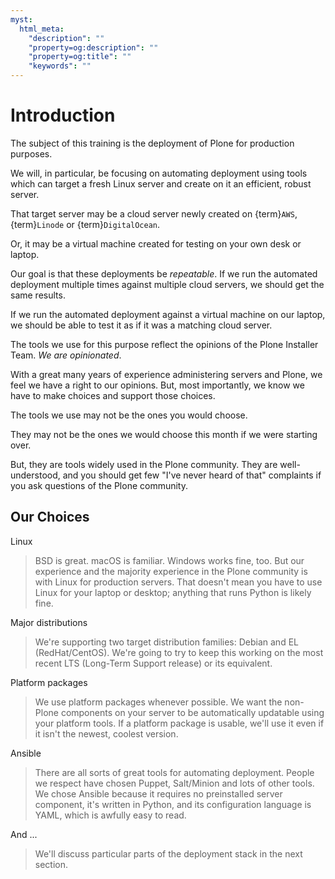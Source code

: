 ```yaml
---
myst:
  html_meta:
    "description": ""
    "property=og:description": ""
    "property=og:title": ""
    "keywords": ""
---
```


# Introduction

The subject of this training is the deployment of Plone for production purposes.

We will, in particular, be focusing on automating deployment using tools which can target
a fresh Linux server and create on it an efficient, robust server.

That target server may be a cloud server newly created on {term}`AWS`, {term}`Linode` or {term}`DigitalOcean`.

Or, it may be a virtual machine created for testing on your own desk or laptop.

Our goal is that these deployments be *repeatable*.
If we run the automated deployment multiple times against multiple cloud servers, we should get the same results.

If we run the automated deployment against a virtual machine on our laptop, we should be able to test it as if it was a matching cloud server.

The tools we use for this purpose reflect the opinions of the Plone Installer Team.
*We are opinionated*.

With a great many years of experience administering servers and Plone, we feel we have a right to our opinions.
But, most importantly, we know we have to make choices and support those choices.

The tools we use may not be the ones you would choose.

They may not be the ones we would choose this month if we were starting over.

But, they are tools widely used in the Plone community.
They are well-understood, and you should get few "I've never heard of that" complaints if you ask questions of the Plone community.

## Our Choices

Linux

> BSD is great.
> macOS is familiar.
> Windows works fine, too.
> But our experience and the majority experience in the Plone community is with Linux for production servers.
> That doesn't mean you have to use Linux for your laptop or desktop; anything that runs Python is likely fine.

Major distributions

> We're supporting two target distribution families: Debian and EL (RedHat/CentOS).
> We're going to try to keep this working on the most recent LTS (Long-Term Support release) or its equivalent.

Platform packages

> We use platform packages whenever possible.
> We want the non-Plone components on your server to be automatically updatable using your platform tools.
> If a platform package is usable, we'll use it even if it isn't the newest, coolest version.

Ansible

> There are all sorts of great tools for automating deployment.
> People we respect have chosen Puppet, Salt/Minion and lots of other tools.
> We chose Ansible because it requires no preinstalled server component, it's written in Python,
> and its configuration language is YAML, which is awfully easy to read.

And ...

> We'll discuss particular parts of the deployment stack in the next section.
